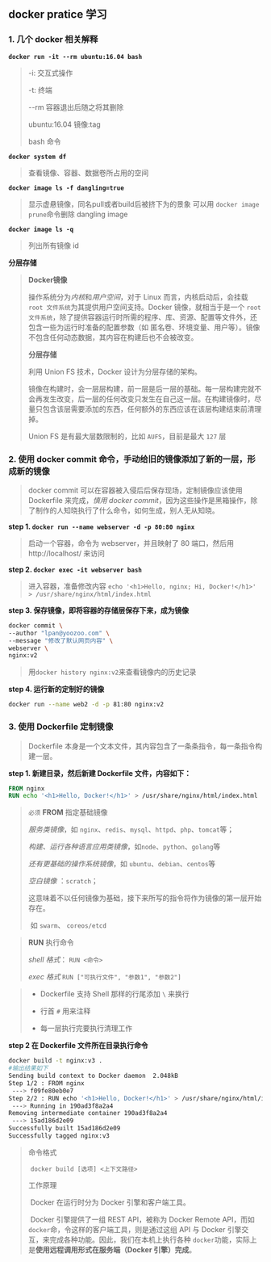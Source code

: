 ## docker pratice 学习

### 1. 几个 docker 相关解释

**`docker run -it --rm ubuntu:16.04 bash`**

> -i: 交互式操作
>
> -t: 终端
>
> --rm 容器退出后随之将其删除
>
> ubuntu:16.04 镜像:tag
>
> bash 命令

**`docker system df`**

> 查看镜像、容器、数据卷所占用的空间

**`docker image ls -f dangling=true`**

> 显示虚悬镜像，同名pull或者build后被挤下为<none>的景象
> 可以用 `docker image prune`命令删除 dangling image

**`docker image ls -q`**

> 列出所有镜像 id

**分层存储**

> **Docker镜像**
>
> 操作系统分为*内核*和*用户空间*，对于 Linux 而言，内核启动后，会挂载 `root 文件系统`为其提供用户空间支持。Docker 镜像，就相当于是一个 `root 文件系统`，除了提供容器运行时所需的程序、库、资源、配置等文件外，还包含一些为运行时准备的配置参数（如 匿名卷、环境变量、用户等）。镜像不包含任何动态数据，其内容在构建后也不会被改变。
>
> **分层存储**
>
> 利用 Union FS 技术，Docker 设计为分层存储的架构。
>
> 镜像在构建时，会一层层构建，前一层是后一层的基础。每一层构建完就不会再发生改变，后一层的任何改变只发生在自己这一层。在构建镜像时，尽量只包含该层需要添加的东西，任何额外的东西应该在该层构建结束前清理掉。
>
> Union FS 是有最大层数限制的，比如 `AUFS`，目前是最大 `127` 层

### 2. 使用 docker commit 命令，手动给旧的镜像添加了新的一层，形成新的镜像

> docker commit 可以在容器被入侵后后保存现场，定制镜像应该使用 Dockerfile 来完成，*慎用 docker commit*，因为这些操作是黑箱操作，除了制作的人知晓执行了什么命令，如何生成，别人无从知晓。

**step 1. `docker run --name webserver -d -p 80:80 nginx`**

> 启动一个容器，命令为 webserver，并且映射了 80 端口，然后用 http://localhost/ 来访问

**step 2. `docker exec -it webserver bash`**

> 进入容器，准备修改内容
> `echo '<h1>Hello, nginx; Hi, Docker!</h1>' > /usr/share/nginx/html/index.html`

**step 3. 保存镜像，即将容器的存储层保存下来，成为镜像**

```sh
docker commit \
--author "lpan@yoozoo.com" \
--message "修改了默认网页内容" \
webserver \
nginx:v2
```

> 用`docker history nginx:v2`来查看镜像内的历史记录

**step 4. 运行新的定制好的镜像**
```sh
docker run --name web2 -d -p 81:80 nginx:v2
```

### 3. 使用 Dockerfile 定制镜像

> Dockerfile 本身是一个文本文件，其内容包含了一条条指令，每一条指令构建一层。

**step 1. 新建目录，然后新建 Dockerfile 文件，内容如下：**

```dockerfile
FROM nginx
RUN echo '<h1>Hello, Docker!</h1>' > /usr/share/nginx/html/index.html
```

> `必须` **FROM** 指定基础镜像
>
> *服务类镜像*，如 `nginx`、`redis`、`mysql`、`httpd`、`php`、`tomcat`等；
>
> *构建、运行各种语言应用类镜像*，如`node`、`python`、`golang`等
>
> *还有更基础的操作系统镜像*，如 `ubuntu`、`debian`、`centos`等
>
> *空白镜像* ：`scratch`；
>
> ​	这意味着不以任何镜像为基础，接下来所写的指令将作为镜像的第一层开始存在。
>
> ​	     如 `swarm`、 `coreos/etcd`

> **RUN** 执行命令
>
> *shell 格式*： `RUN <命令>`
>
> *exec 格式*  `RUN ["可执行文件", "参数1", "参数2"]`

> - Dockerfile 支持 Shell 那样的行尾添加 `\` 来换行
>
> - 行首 `#` 用来注释
>
> - 每一层执行完要执行清理工作

**step 2 在 Dockerfile 文件所在目录执行命令**

```sh
docker build -t nginx:v3 .
#输出结果如下
Sending build context to Docker daemon  2.048kB
Step 1/2 : FROM nginx
 ---> f09fe80eb0e7
Step 2/2 : RUN echo '<h1>Hello, Docker!</h1>' > /usr/share/nginx/html/index.html
 ---> Running in 190ad3f8a2a4
Removing intermediate container 190ad3f8a2a4
 ---> 15ad186d2e09
Successfully built 15ad186d2e09
Successfully tagged nginx:v3
```

> 命令格式 
>
> ​	`docker build [选项] <上下文路径>`
>
> 工作原理
>
> ​	Docker 在运行时分为 Docker 引擎和客户端工具。
>
> ​	  Docker 引擎提供了一组 REST API，被称为 Docker Remote API，而如 `docker`命，令这样的客户端工具，则是通过这组 API 与 Docker 引擎交互，来完成各种功能。因此，我们在本机上执行各种 `docker`功能，实际上是**使用远程调用形式在服务端（Docker 引擎）完成**。
>
>